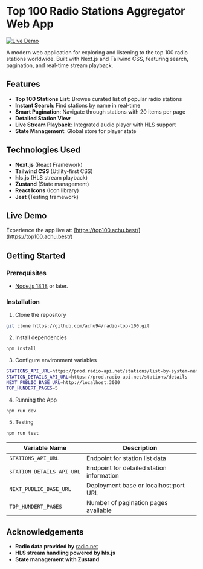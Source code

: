 # Top 100 Radio Stations Aggregator Web App

[![Live Demo](https://img.shields.io/badge/Live_Demo-Available-green?style=for-the-badge)](https://top100.achu.best/)

A modern web application for exploring and listening to the top 100 radio stations worldwide. Built with Next.js and Tailwind CSS, featuring search, pagination, and real-time stream playback.

## Features

- **Top 100 Stations List**: Browse curated list of popular radio stations
- **Instant Search**: Find stations by name in real-time
- **Smart Pagination**: Navigate through stations with 20 items per page
- **Detailed Station View**
- **Live Stream Playback**: Integrated audio player with HLS support
- **State Management**: Global store for player state

## Technologies Used

- **Next.js** (React Framework)
- **Tailwind CSS** (Utility-first CSS)
- **hls.js** (HLS stream playback)
- **Zustand** (State management)
- **React Icons** (Icon library)
- **Jest** (Testing framework)

## Live Demo

Experience the app live at: [https://top100.achu.best/](https://top100.achu.best/)

## Getting Started

### Prerequisites

- [Node.js 18.18](https://nodejs.org) or later.

### Installation

1. Clone the repository
```bash
git clone https://github.com/achu94/radio-top-100.git
```

2. Install dependencies
```bash
npm install
```

3. Configure environment variables
```bash
STATIONS_API_URL=https://prod.radio-api.net/stations/list-by-system-name?systemName=STATIONS_TOP
STATION_DETAILS_API_URL=https://prod.radio-api.net/stations/details
NEXT_PUBLIC_BASE_URL=http://localhost:3000
TOP_HUNDERT_PAGES=5
```

4. Running the App
```bash
npm run dev
```

5. Testing
```bash
npm run test
```

| Variable Name                 | Description                                   |
|-------------------------------|-----------------------------------------------|
| `STATIONS_API_URL`            | Endpoint for station list data               |
| `STATION_DETAILS_API_URL`     | Endpoint for detailed station information    |
| `NEXT_PUBLIC_BASE_URL`        | Deployment base or localhost:port URL                          |
| `TOP_HUNDERT_PAGES`           | Number of pagination pages available         |

## Acknowledgements
- **Radio data provided by** [radio.net](radio.net/)
- **HLS stream handling powered by hls.js**
- **State management with Zustand**
